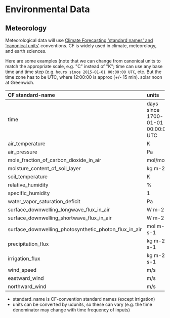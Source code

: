 # Environmental Data

## Meteorology

Meteorological data will use [Climate Forecasting 'standard names' and 'canonical units'](http://cfconventions.org/Data/cf-standard-names/29/build/cf-standard-name-table.html) conventions. CF is widely used in climate, meteorology, and earth sciences.

Here are some examples (note that we can change from canonical units to match the appropriate scale, e.g. "C" instead of "K"; time can use any base time and time step (e.g. `hours since 2015-01-01 00:00:00 UTC`, etc. But the time zone has to be UTC, where 12:00:00 is approx (+/- 15 min). solar noon at Greenwich.

| CF standard-name | units |
|:------------------------------------------|:------|
| time | days since 1700-01-01 00:00:00 UTC|
| air_temperature | K |
| air_pressure | Pa |
| mole_fraction_of_carbon_dioxide_in_air | mol/mol |
| moisture_content_of_soil_layer | kg m-2 |
| soil_temperature | K |
| relative_humidity | % |
| specific_humidity | 1 |
| water_vapor_saturation_deficit | Pa |
| surface_downwelling_longwave_flux_in_air | W m-2 |
| surface_downwelling_shortwave_flux_in_air| W m-2 |
| surface_downwelling_photosynthetic_photon_flux_in_air | mol m-2 s-1 |
| precipitation_flux | kg m-2 s-1 |
| irrigation_flux | kg m-2 s-1 |
| wind_speed | m/s |
| eastward_wind | m/s |
| northward_wind | m/s |

* standard_name is CF-convention standard names (except irrigation)
* units can be converted by udunits, so these can vary (e.g. the time denominator may change with time frequency of inputs)


